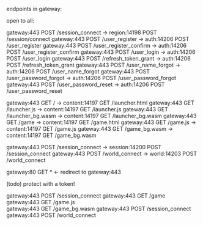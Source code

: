 endpoints in gateway:

open to all:

gateway:443	POST 	/session_connect 	    -> region:14198	    POST	/session/connect
gateway:443	POST 	/user_register 		    -> auth:14206 		POST	/user_register
gateway:443	POST 	/user_register_confirm 	-> auth:14206 		POST	/user_register_confirm
gateway:443	POST 	/user_login 		    -> auth:14206 		POST	/user_login
gateway:443	POST 	/refresh_token_grant 	-> auth:14206 		POST	/refresh_token_grant
gateway:443	POST 	/user_name_forgot 	    -> auth:14206 		POST	/user_name_forgot
gateway:443	POST 	/user_password_forgot 	-> auth:14206 		POST	/user_password_forgot
gateway:443	POST 	/user_password_reset 	-> auth:14206 		POST	/user_password_reset

gateway:443 GET	    /			            -> content:14197    GET     /launcher.html
gateway:443 GET	    /launcher.js	        -> content:14197    GET     /launcher.js
gateway:443 GET	    /launcher_bg.wasm       -> content:14197    GET     /launcher_bg.wasm
gateway:443 GET	    /game		            -> content:14197    GET     /game.html
gateway:443 GET	    /game.js	            -> content:14197    GET     /game.js
gateway:443 GET	    /game_bg.wasm           -> content:14197    GET     /game_bg.wasm

gateway:443 POST    /session_connect            -> session:14200    POST    /session_connect
gateway:443 POST    /world_connect              -> world:14203      POST    /world_connect

gateway:80  GET	    *			            <- redirect to gateway:443

(todo) protect with a token!

gateway:443	POST 	/session_connect
gateway:443 GET	    /game		            
gateway:443 GET	    /game.js	            
gateway:443 GET	    /game_bg.wasm
gateway:443 POST    /session_connect
gateway:443 POST    /world_connect

